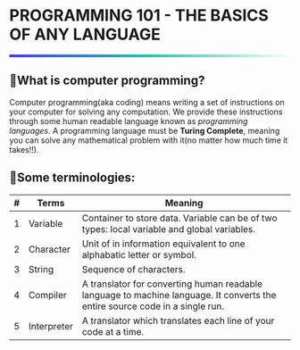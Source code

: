# PROGRAMMING 101 - THE BASICS OF ANY LANGUAGE
<hr style="height: 5px; border: none; background: rgb(71,55,255); background: linear-gradient(90deg, rgba(71,55,255,1) 0%, rgba(29,195,162,1) 48%, rgba(251,251,251,1) 100%);">


## 🤔What is computer programming?

Computer programming(aka coding) means writing a set of instructions on your computer for solving any computation. We provide these instructions through some human readable language known as _programming languages_. A programming language must be **Turing Complete**, meaning you can solve any mathematical problem with it(no matter how much time it takes!!).





## 📢Some terminologies:

|#|Terms|Meaning|
|--|--|--|
|1|Variable|Container to store data. Variable can be of two types: local variable and global variables.|
|2|Character|Unit of in information equivalent to one alphabatic letter or symbol.|
|3|String|Sequence of characters.|
|4|Compiler|A translator for converting human readable language to machine language. It converts the entire source code in a single run.|
|5|Interpreter|A translator which translates each line of your code at a time.|

